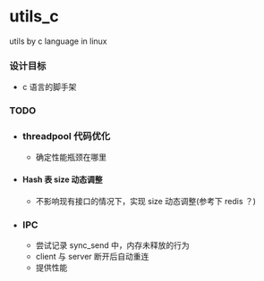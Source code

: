 # utils_c

utils by c language in linux


### 设计目标

* c 语言的脚手架

### TODO

- ### threadpool 代码优化

  - 确定性能瓶颈在哪里
- #### Hash 表 size 动态调整

  - 不影响现有接口的情况下，实现 size 动态调整(参考下 redis ？)
- ### IPC

  - 尝试记录 sync_send 中，内存未释放的行为
  - client 与 server 断开后自动重连
  - 提供性能
